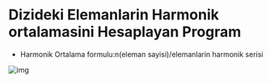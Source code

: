 # Dizideki Elemanlarin Harmonik ortalamasini Hesaplayan Program
* Harmonik Ortalama formulu:n(eleman sayisi)/elemanlarin harmonik serisi

![img](C:\Users\umutp\IdeaProjects\ArrayElementAvarage\Harmonik.png)